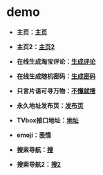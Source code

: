# demo


- **主页：[主页](https://ichen.ink/demo/zy.html)**


- **主页2：[主页2](https://ichen.ink/demo/zy2.html)**


- **在线生成淘宝评论：[生成评论](https://ichen.ink/demo/tbpl.html)**


- **在线生成随机密码：[生成密码](https://ichen.ink/demo/sjmm.html)**


- **只言片语可寻万物：[不懂就搜](https://ichen.ink/demo/daohang.html)**


- **永久地址发布页：[发布页](https://ichen.ink/demo/fby.html)**


- **TVbox接口地址：[地址](https://ichen.ink/demo/tvjk.html)**


- **emoji：[表情](https://ichen.ink/demo/emoji.md)**


- **搜索导航：[搜](https://ichen.ink/demo/sousuo.html)**


- **搜索导航2：[搜2](https://ichen.ink/demo/sou2.html)**
